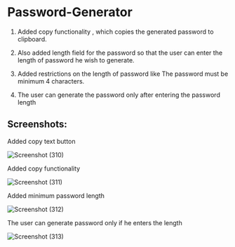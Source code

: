 # Password-Generator

 1. Added copy functionality , which copies the generated password to clipboard.

 2. Also added length field for the password so that the user can enter the length of password he wish to generate.

 3. Added restrictions on the length of password like The password must be minimum 4 characters.
 
 4. The user can generate the password only after entering the password length
 
 ## Screenshots:
 
 Added copy text button
 
 ![Screenshot (310)](https://user-images.githubusercontent.com/80022302/213731317-0bb0eb92-52b6-4e00-87d4-6687a4c46a72.png)
 
 Added copy functionality
 
 ![Screenshot (311)](https://user-images.githubusercontent.com/80022302/213731376-2c2eef34-c57d-4c45-b26c-1718d2164e77.png)
 
Added minimum password length

![Screenshot (312)](https://user-images.githubusercontent.com/80022302/213731707-af9eb90d-f793-4b0d-822f-38d6e86da0b5.png)

The user can generate password only if he enters the length

![Screenshot (313)](https://user-images.githubusercontent.com/80022302/213732114-ca48bc28-69b4-4498-948a-e2bb5ad2bd40.png)

